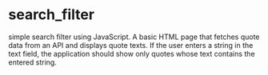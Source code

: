 # search_filter
simple search filter using JavaScript. A basic HTML page that fetches quote data from an API and displays quote texts. If the user enters a string in the text field, the application should show only quotes whose text contains the entered string.
